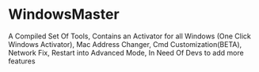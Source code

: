 # WindowsMaster
A Compiled Set Of Tools, Contains an Activator for all Windows (One Click Windows Activator), Mac Address Changer, Cmd Customization(BETA), Network Fix, Restart into Advanced Mode, In Need Of Devs to add more features
